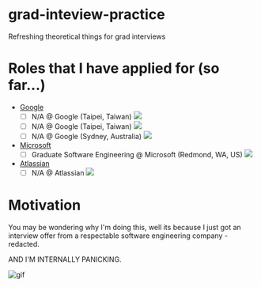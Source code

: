 # grad-inteview-practice

Refreshing theoretical things for grad interviews

# Roles that I have applied for (so far...)

- [Google](https://careers.google.com)
  - [ ] N/A @ Google (Taipei, Taiwan) ![](https://img.shields.io/badge/status-applied-blue.svg?logo=google&style=for-the-badge)
  - [ ] N/A @ Google (Taipei, Taiwan) ![](https://img.shields.io/badge/status-interview-green.svg?logo=google&style=for-the-badge)
  - [ ] N/A @ Google (Sydney, Australia) ![](https://img.shields.io/badge/status-planned-yellow.svg?logo=google&style=for-the-badge)
- [Microsoft](https://microsoft.com)
  - [ ] Graduate Software Engineering @ Microsoft (Redmond, WA, US) ![](https://img.shields.io/badge/status-applied-blue.svg?logo=microsoft&style=for-the-badge)
- [Atlassian](#)
  - [ ] N/A @ Atlassian ![](https://img.shields.io/badge/status-planned-yellow.svg?logo=atlassian&style=for-the-badge)

# Motivation

You may be wondering why I'm doing this, well its because I just got an interview offer from a respectable software engineering company - <spoiler>redacted</spoiler>.

AND I'M INTERNALLY PANICKING.

![gif](https://media.giphy.com/media/jcbsThcVP2yFa/giphy.gif)
